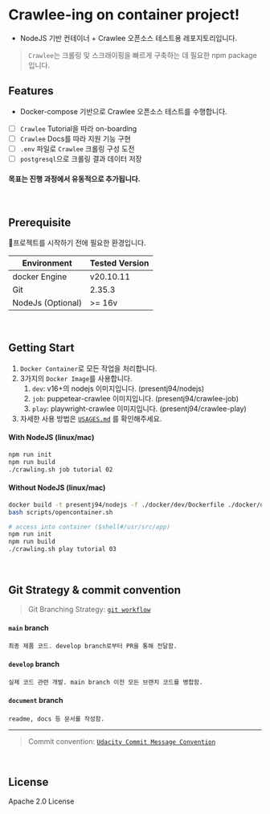 # Crawlee-ing on container project!

- NodeJS 기반 컨테이너 + Crawlee 오픈소스 테스트용 레포지토리입니다.

> `Crawlee`는 크롤링 및 스크래이핑을 빠르게 구축하는 데 필요한 npm package입니다.

## Features

- Docker-compose 기반으로 Crawlee 오픈소스 테스트를 수행합니다.

- [ ] `Crawlee` Tutorial을 따라 on-boarding
- [ ] `Crawlee` Docs를 따라 지원 기능 구현
- [ ] `.env` 파일로 `Crawlee` 크롤링 구성 도전
- [ ] `postgresql`으로 크롤링 결과 데이터 저장

#### 목표는 진행 과정에서 유동적으로 추가됩니다.

<br>

## Prerequisite

프로젝트를 시작하기 전에 필요한 환경입니다.

| Environment | Tested Version |
| ------ | ------ |
| docker Engine | v20.10.11 |
| Git | 2.35.3 |
| NodeJs (Optional) | >= 16v |


<br>

## Getting Start

1. `Docker Container`로 모든 작업을 처리합니다.
2. 3가지의 `Docker Image`를 사용합니다.
   1. `dev`: v16+의 nodejs 이미지입니다. (presentj94/nodejs)
   2. `job`: puppetear-crawlee 이미지입니다. (presentj94/crawlee-job)
   3. `play`: playwright-crawlee 이미지입니다. (presentj94/crawlee-play)
3. 자세한 사용 방법은 [`USAGES.md`](docs/USAGES.md) 를 확인해주세요.

#### With NodeJS (linux/mac)

```sh
npm run init
npm run build
./crawling.sh job tutorial 02
```

#### Without NodeJS (linux/mac)

```sh
docker build -t presentj94/nodejs -f ./docker/dev/Dockerfile ./docker/dev
bash scripts/opencontainer.sh

# access into container ($shell#/usr/src/app)
npm run init
npm run build
./crawling.sh play tutorial 03
```

<br>

## Git Strategy & commit convention

> Git Branching Strategy: [`git workflow`](https://git-scm.com/docs/gitworkflows)

#### `main` branch
    최종 제품 코드. develop branch로부터 PR을 통해 전달함.

#### `develop` branch
    실제 코드 관련 개발. main branch 이전 모든 브랜치 코드를 병합함.

#### `document` branch
    readme, docs 등 문서를 작성함.

---

> Commit convention: [`Udacity Commit Message Convention`](https://udacity.github.io/git-styleguide/)

<br>

## License

Apache 2.0 License

